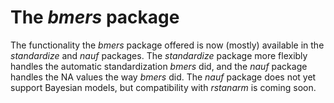 # The *bmers* package

The functionality the *bmers* package offered is now (mostly) available in the *standardize* and *nauf* packages.  The *standardize* package more flexibly handles the automatic standardization *bmers* did, and the *nauf* package handles the NA values the way *bmers* did.  The *nauf* package does not yet support Bayesian models, but compatibility with *rstanarm* is coming soon.
